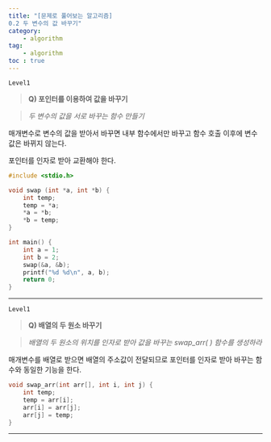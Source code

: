 ```yaml
---
title: "[문제로 풀어보는 알고리즘] 
0.2 두 변수의 값 바꾸기"
category:
    - algorithm
tag:
    - algorithm
toc : true
---
```


`Level1` 

> **Q) 포인터를 이용하여 값을 바꾸기**

> *두 변수의 값을 서로 바꾸는 함수 만들기*

매개변수로 변수의 값을 받아서 바꾸면 내부 함수에서만 바꾸고 함수 호출 이후에 변수 값은 바뀌지 않는다.

포인터를 인자로 받아 교환해야 한다.

```c
#include <stdio.h>

void swap (int *a, int *b) {
	int temp;
	temp = *a;
	*a = *b;
	*b = temp;   
}   

int main() {
	int a = 1;
	int b = 2;
	swap(&a, &b);
	printf("%d %d\n", a, b);
	return 0;
}
```

---

`Level1` 

> **Q) 배열의 두 원소 바꾸기**

> *배열의 두 원소의 위치를 인자로 받아 값을 바꾸는 swap_arr( ) 함수를 생성하라*

매개변수를 배열로 받으면 배열의 주소값이 전달되므로 포인터를 인자로 받아 바꾸는 함수와 동일한 기능을 한다.

```c
void swap_arr(int arr[], int i, int j) {
	int temp;
	temp = arr[i];
	arr[i] = arr[j];
	arr[j] = temp;
}
```

---